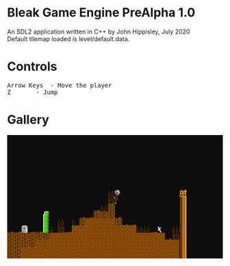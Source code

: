 # Bleak Game Engine PreAlpha 1.0
An SDL2 application written in C++ by John Hippisley, July 2020 </br>
Default tilemap loaded is level/default.data.

# Controls
<pre>
Arrow Keys	- Move the player
Z		- Jump
</pre>
# Gallery
![Screenshot](https://raw.githubusercontent.com/JGHipp/bleak/master/screenshots/1.png)
